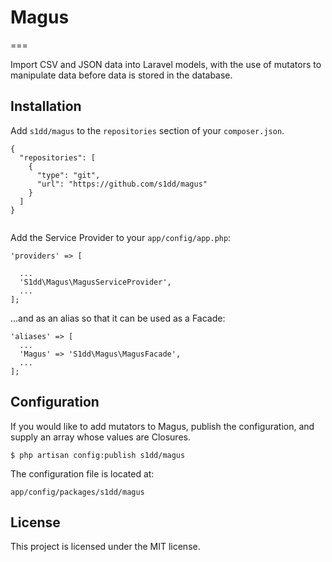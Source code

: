 # Magus

===

Import CSV and JSON data into Laravel models, with the use of mutators to manipulate data before data is stored in the database.


## Installation

Add ```s1dd/magus``` to the ```repositories``` section of your ```composer.json```.

```
{
  "repositories": [
    {
      "type": "git",
      "url": "https://github.com/s1dd/magus"
    }
  ]
}


```

Add the Service Provider to your ```app/config/app.php```:

```
'providers' => [

  ...
  'S1dd\Magus\MagusServiceProvider',
  ...
];
```

...and as an alias so that it can be used as a Facade:

```
'aliases' => [
  ...
  'Magus' => 'S1dd\Magus\MagusFacade',
  ...
];
```

## Configuration

If you would like to add mutators to Magus, publish the configuration, and supply an array whose values are Closures.

```
$ php artisan config:publish s1dd/magus
```

The configuration file is located at:

```
app/config/packages/s1dd/magus
```

## License

This project is licensed under the MIT license.
